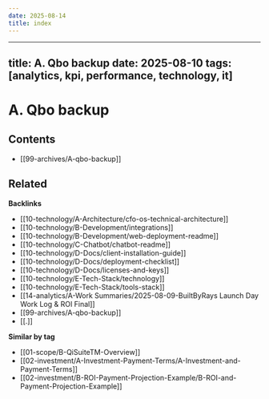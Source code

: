 ```yaml
---
date: 2025-08-14
title: index
---
```

---
title: A. Qbo backup
date: 2025-08-10
tags: [analytics, kpi, performance, technology, it]
---
# A. Qbo backup

<!-- AUTO-TOC:START -->

## Contents
- [[99-archives/A-qbo-backup]]

<!-- AUTO-TOC:END -->

<!-- RELATED:START -->

## Related
**Backlinks**
- [[10-technology/A-Architecture/cfo-os-technical-architecture]]
- [[10-technology/B-Development/integrations]]
- [[10-technology/B-Development/web-deployment-readme]]
- [[10-technology/C-Chatbot/chatbot-readme]]
- [[10-technology/D-Docs/client-installation-guide]]
- [[10-technology/D-Docs/deployment-checklist]]
- [[10-technology/D-Docs/licenses-and-keys]]
- [[10-technology/E-Tech-Stack/technology]]
- [[10-technology/E-Tech-Stack/tools-stack]]
- [[14-analytics/A-Work Summaries/2025-08-09-BuiltByRays Launch Day Work Log & ROI Final]]
- [[99-archives/A-qbo-backup]]
- [[.]]

**Similar by tag**
- [[01-scope/B-QiSuiteTM-Overview]]
- [[02-investment/A-Investment-Payment-Terms/A-Investment-and-Payment-Terms]]
- [[02-investment/B-ROI-Payment-Projection-Example/B-ROI-and-Payment-Projection-Example]]

<!-- RELATED:END -->